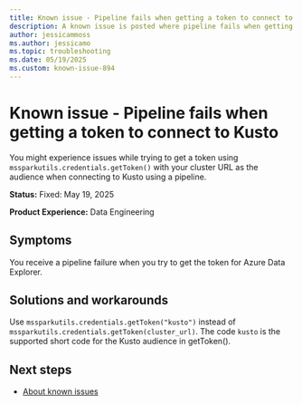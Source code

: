 ```yaml
---
title: Known issue - Pipeline fails when getting a token to connect to Kusto
description: A known issue is posted where pipeline fails when getting a token to connect to Kusto.
author: jessicammoss
ms.author: jessicamo
ms.topic: troubleshooting  
ms.date: 05/19/2025
ms.custom: known-issue-894
---
```


# Known issue - Pipeline fails when getting a token to connect to Kusto

You might experience issues while trying to get a token using `mssparkutils.credentials.getToken()` with your cluster URL as the audience when connecting to Kusto using a pipeline.

**Status:** Fixed: May 19, 2025

**Product Experience:** Data Engineering

## Symptoms

You receive a pipeline failure when you try to get the token for Azure Data Explorer.

## Solutions and workarounds

Use `mssparkutils.credentials.getToken("kusto")` instead of `mssparkutils.credentials.getToken(cluster_url)`. The code `kusto` is the supported short code for the Kusto audience in getToken().

## Next steps

- [About known issues](https://support.fabric.microsoft.com/known-issues)

